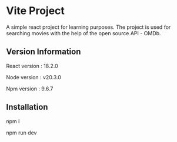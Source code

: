 # Vite Project

A simple react project for learning purposes.
The project is used for searching movies with the help of the open source API - OMDb.

## Version Information

React version : 18.2.0

Node version : v20.3.0

Npm version : 9.6.7

## Installation

npm i 

npm run dev
